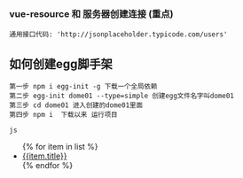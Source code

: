 ### vue-resource  和 服务器创建连接  (重点)
```
通用接口代码: 'http://jsonplaceholder.typicode.com/users'
```

## 如何创建egg脚手架
```
第一步 npm i egg-init -g 下载一个全局依赖
第二步 egg-init dome01 --type=simple 创建egg文件名字叫dome01
第三步 cd dome01 进入创建的dome01里面
第四步 npm i  下载以来 运行项目
```

``` js ```
<ul>
    {% for item in list %}
    <li>
      <a href="{{item.url}}">{{item.title}}</a>
    </li>
    {% endfor %}
  </ul>
